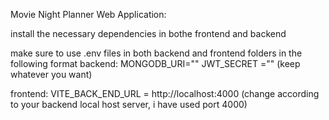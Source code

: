 Movie Night Planner Web Application:

install the necessary dependencies in bothe frontend and backend


make sure to use .env files in both backend and frontend folders in the following format
backend:
MONGODB_URI=""
JWT_SECRET ="" (keep whatever you want)


frontend:
VITE_BACK_END_URL = http://localhost:4000 (change according to your backend local host server, i have used port 4000)